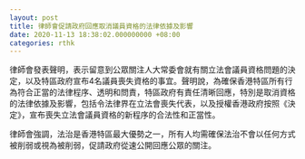 ```yaml
---
layout: post
title: 律師會促請政府回應取消議員資格的法律依據及影響
date: 2020-11-13 18:38:02.000000000 +08:00
categories: rthk
---
```


律師會發表聲明，表示留意到公眾關注人大常委會就有關立法會議員資格問題的決定，以及特區政府宣布4名議員喪失資格的事宜。聲明說，為確保香港特區所有行為符合正當的法律程序、透明和問責，特區政府有責任清晰回應，特別是取消資格的法律依據及影響，包括令法律界在立法會喪失代表，以及授權香港政府按照《決定》，宣布喪失立法會議員資格的新程序的合法性和正當性。

律師會強調，法治是香港特區最大優勢之一，所有人均需確保法治不會以任何方式被削弱或視為被削弱，促請政府從速公開回應公眾的關注。
